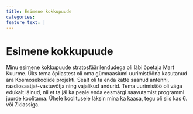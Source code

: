 ```yaml
---
title: Esimene kokkupuude
categories:
feature_text: |
---
```

# Esimene kokkupuude
Minu esimene kokkupuude stratosfäärilendudega oli läbi õpetaja Mart Kuurme. Üks tema õpilastest oli oma gümnaasiumi uurimistööna kasutanud ära Kosmosekoolide projekti. Sealt oli ta enda kätte saanud antenni, raadiosaatja/-vastuvõtja ning vajalikud andurid. Tema uurimistöö oli väga edukalt läinud, nii et ta jäi ka peale enda eesmärgi saavutamist programmi juurde koolitama. Ühele koolitusele läksin mina ka kaasa, tegu oli siis kas 6. või 7.klassiga.  
